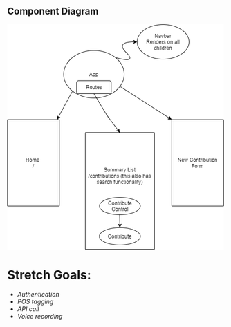 ## Component Diagram

<img src="src/Assets/ComponentDiagram.png"/>

# Stretch Goals:
* _Authentication_
* _POS tagging_
* _API call_
* _Voice recording_
